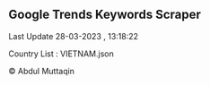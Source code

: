 

## Google Trends Keywords Scraper 
 
Last Update 28-03-2023 , 13:18:22

Country List :
VIETNAM.json



© Abdul Muttaqin 
